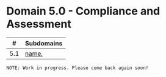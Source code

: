 # Domain 5.0 - Compliance and Assessment

| # | Subdomains   | 
|---|---|
|5.1 | [name.](https://github.com/erich-tech/CySA_Plus/tree/main/Domain_5#readme) |


```
NOTE: Work in progress. Please come back again soon! 
```
